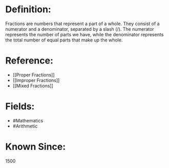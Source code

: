 

# Definition:
Fractions are numbers that represent a part of a whole. They consist of a numerator and a denominator, separated by a slash (/). The numerator represents the number of parts we have, while the denominator represents the total number of equal parts that make up the whole.

# Reference:
- [[Proper Fractions]]
- [[Improper Fractions]]
- [[Mixed Fractions]]

# Fields: 
- #Mathematics
- #Arithmetic

# Known Since:
1500

